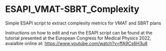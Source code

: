 # ESAPI_VMAT-SBRT_Complexity
Simple ESAPI script to extract complexity metrics for VMAT and SBRT plans

Instructions on how to edit and run the ESAPI script can be found at the tutorial presented at the European Congress for Medical Physics 2022, avaialble online at: https://www.youtube.com/watch?v=ffA9Cs6H3u8
